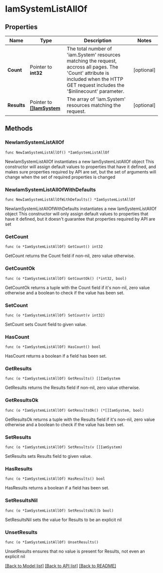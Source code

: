# IamSystemListAllOf

## Properties

Name | Type | Description | Notes
------------ | ------------- | ------------- | -------------
**Count** | Pointer to **int32** | The total number of &#39;iam.System&#39; resources matching the request, accross all pages. The &#39;Count&#39; attribute is included when the HTTP GET request includes the &#39;$inlinecount&#39; parameter. | [optional] 
**Results** | Pointer to [**[]IamSystem**](IamSystem.md) | The array of &#39;iam.System&#39; resources matching the request. | [optional] 

## Methods

### NewIamSystemListAllOf

`func NewIamSystemListAllOf() *IamSystemListAllOf`

NewIamSystemListAllOf instantiates a new IamSystemListAllOf object
This constructor will assign default values to properties that have it defined,
and makes sure properties required by API are set, but the set of arguments
will change when the set of required properties is changed

### NewIamSystemListAllOfWithDefaults

`func NewIamSystemListAllOfWithDefaults() *IamSystemListAllOf`

NewIamSystemListAllOfWithDefaults instantiates a new IamSystemListAllOf object
This constructor will only assign default values to properties that have it defined,
but it doesn't guarantee that properties required by API are set

### GetCount

`func (o *IamSystemListAllOf) GetCount() int32`

GetCount returns the Count field if non-nil, zero value otherwise.

### GetCountOk

`func (o *IamSystemListAllOf) GetCountOk() (*int32, bool)`

GetCountOk returns a tuple with the Count field if it's non-nil, zero value otherwise
and a boolean to check if the value has been set.

### SetCount

`func (o *IamSystemListAllOf) SetCount(v int32)`

SetCount sets Count field to given value.

### HasCount

`func (o *IamSystemListAllOf) HasCount() bool`

HasCount returns a boolean if a field has been set.

### GetResults

`func (o *IamSystemListAllOf) GetResults() []IamSystem`

GetResults returns the Results field if non-nil, zero value otherwise.

### GetResultsOk

`func (o *IamSystemListAllOf) GetResultsOk() (*[]IamSystem, bool)`

GetResultsOk returns a tuple with the Results field if it's non-nil, zero value otherwise
and a boolean to check if the value has been set.

### SetResults

`func (o *IamSystemListAllOf) SetResults(v []IamSystem)`

SetResults sets Results field to given value.

### HasResults

`func (o *IamSystemListAllOf) HasResults() bool`

HasResults returns a boolean if a field has been set.

### SetResultsNil

`func (o *IamSystemListAllOf) SetResultsNil(b bool)`

 SetResultsNil sets the value for Results to be an explicit nil

### UnsetResults
`func (o *IamSystemListAllOf) UnsetResults()`

UnsetResults ensures that no value is present for Results, not even an explicit nil

[[Back to Model list]](../README.md#documentation-for-models) [[Back to API list]](../README.md#documentation-for-api-endpoints) [[Back to README]](../README.md)


